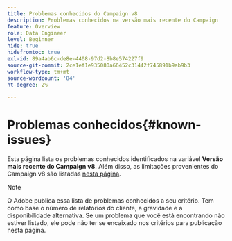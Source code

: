 ```yaml
---
title: Problemas conhecidos do Campaign v8
description: Problemas conhecidos na versão mais recente do Campaign
feature: Overview
role: Data Engineer
level: Beginner
hide: true
hidefromtoc: true
exl-id: 89a4ab6c-de8e-4408-97d2-8b8e574227f9
source-git-commit: 2ce1ef1e935080a66452c31442f745891b9ab9b3
workflow-type: tm+mt
source-wordcount: '84'
ht-degree: 2%

---
```


# Problemas conhecidos{#known-issues}

Esta página lista os problemas conhecidos identificados na variável **Versão mais recente do Campaign v8**. Além disso, as limitações provenientes do Campaign v8 são listadas [nesta página](ac-guardrails.md).


>[!NOTE]
>
>O Adobe publica essa lista de problemas conhecidos a seu critério. Tem como base o número de relatórios do cliente, a gravidade e a disponibilidade alternativa. Se um problema que você está encontrando não estiver listado, ele pode não ter se encaixado nos critérios para publicação nesta página.

<!--
## Change Data Source activity issue #1 {#issue-1}

### Description{#issue-1-desc}

The **Change Data Source** activity is failing when transfering data from Campaign local database to Snowflake cloud database. When switching directions, the activity can generate issues.

### Reproduction steps{#issue-1-repro}

1. Connect to the client console and create a workflow.
1. Add a **Query** activity and a **Change Data Source** activity.
1. Define a query on the **email**, which is a string.
1. Run the workflow and right-click the transition to view the population: the email records are displayed replaced by `****`.
1. Check the workflow logs: the **Change Data Source** activity interprets these records as numeric values.

### Error message{#issue-1-error}

```sql
04/13/2022 10:00:18 AM              Executing change data source 'Ok' (step 'Change Data Source')
04/13/2022 10:00:18 AM              Starting 1 connection(s) on pool 'nms:extAccount:ffda tractorsupply_mkt_stage8' (Snowflake, server='adobe-acc_tractorsupply_us_west_2_aws.snowflakecomputing.com', login='tractorsupply_stage8_MKT:tractorsupply_stage8')
04/13/2022 10:00:26 AM              ODB-240000 ODBC error: {*}Numeric value '{*}******{*}{{*}}' is not recognized\{*}   File 'wkf1285541_13_1_0_47504750#458318uploadPart0.chunk.gz', line 1, character 10140   Row 279, column "WKF1285541_13_1_0"["BICUST_ID":1]   If you would like to continue loading when a
04/13/2022 10:00:26 AM              n error is encountered, use other values such as 'SKIP_FILE' or 'CONTINUE' for the ON_ERROR option. For more information on loading options, please run 'info loading_data' in a SQL client. SQLState: 22018
04/13/2022 10:00:26 AM              WDB-200001 SQL statement 'COPY INTO wkf1285541_13_1_0 (SACTIVE, SADDRESS1, SADDRESS2, BICUST_ID, SEMAIL) FROM ( SELECT $1, $2, $3, $4, $5 FROM $$@BULK_wkf1285541_13_1_0$$) FILE_FORMAT = ( TYPE = CSV RECORD_DELIMITER = '\x02' FIELD_DELIMITER = '\x01' FIEL
04/13/2022 10:00:26 AM              D_OPTIONALLY_ENCLOSED_BY = 'NONE') ON_ERROR = ABORT_STATEMENT PURGE = TRUE' could not be executed.
```

### Workaround{#issue-1-workaround}

To have the data transfered from Snowflake cloud database to Campaign local database and back to Snowflake, you must use two different **Change Data Source** activities.

### Internal reference{#issue-1-ref}

Reference: NEO-45549 



## Change Data Source activity issue {#issue-2}

### Description{#issue-2-desc}

When injecting data into Snowflake cloud database with a Campaign **Query** and a **Change Data Source** activity, the process fails when a backslash character is present in the data. The source string is not escaped, and data is not processed correctly on Snowflake.

This issue only happens if the backslash character is at the end of string, for example: `Barker\`.


### Reproduction steps{#issue-2-repro}

1. Connect to the client console and create a workflow.
1. Add a **Query** activity and configure it.
1. Select data with the characteristics described above.
1. Add a **Change Data Source** activity and configure it to select Snowflake cloud database.
1. Run the workflow and check the workflow logs to see the error.


### Error message{#issue-2-error}

```sql
Error:
04/21/2022 4:01:58 PM     loading when an error is encountered, use other values such as 'SKIP_FILE' or 'CONTINUE' for the ON_ERROR option. For more information on loading options, please run 'info loading_data' in a SQL client. SQLState: 22000
04/21/2022 4:01:58 PM    ODB-240000 ODBC error: String '100110668547' is too long and would be truncated   File 'wkf1656797_21_1_3057430574#458516uploadPart0.chunk.gz', line 1, character 0   Row 90058, column "WKF1656797_21_1"["SCARRIER_ROUTE":13]   If you would like to continue
```

### Workaround{#issue-2-workaround}

Workaround is to exclude data containing backslash character at the end of string, or remove it from the source file.


### Internal reference{#issue-2-ref}

Reference: NEO-45549


## Data loading (file) activity failed to Upload file on server {#issue-3}

### Description{#issue-3-desc}

When uploading a file on Campaign server with a **Data loading (file)** activity, the process stops at 100% but never ends.

### Reproduction steps{#issue-3-repro}

1. Connect to the client console and create a workflow.
1. Add a **Data loading (file)** activity and configure it.
1. Select the **Upload on server** option.
1. Select the file on your local machine,
1. Click **Upload**


### Error message{#issue-3-error}

The process never ends.

### Workaround{#issue-3-workaround}

The workaround is to use an older client console. You will then be able to upload the file on the server.

As a Campaign administrator, you can download Campaign v8.3.1 client console in [Adobe Software Distribution](https://experience.adobe.com/#/downloads/content/software-distribution/en/campaign.html?1_group.propertyvalues.property=.%2Fjcr%3Acontent%2Fmetadata%2Fdc%3Aversion&1_group.propertyvalues.operation=equals&1_group.propertyvalues.0_values=target-version%3Acampaign%2F8&orderby=%40jcr%3Acontent%2Fjcr%3AlastModified&orderby.sort=desc&layout=list&p.offset=0&p.limit=4){target="_blank"}.

Learn how to access Adobe Software Distribution [in this page](https://experienceleague.adobe.com/docs/experience-cloud/software-distribution/home.html){target="_blank"}.

Learn how to upgrade your client console [in this page](connect.md)

### Internal reference{#issue-3-ref}

Reference: NEO-47269
-->
